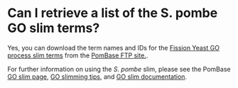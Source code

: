 # Can I retrieve a list of the S. pombe GO slim terms?
<!-- pombase_categories: Genome statistics and lists,Using ontologies -->

Yes, you can download the term names and IDs for the [Fission Yeast GO
process slim terms](/browse-curation/fission-yeast-go-slim-terms) from the
[PomBase FTP site.](ftp://ftp.pombase.org/nightly_update/misc/bp_goslim_pombe_ids_and_names.tsv).

For further information on using the *S. pombe* slim, please see the
PomBase [GO slim page](/browse-curation/fission-yeast-go-slim-terms),
[GO slimming tips](/browse-curation/fission-yeast-go-slimming-tips),
and [GO slim documentation](documentation/pombase-go-slim-documentation).
